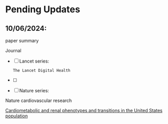 # Pending Updates


## 10/06/2024:




paper summary


Journal

- [ ] Lancet series:

      The Lancet Digital Health
      
- [ ] 
 
- [ ] Nature series:
      
Nature cardiovascular research
      
[Cardiometabolic and renal phenotypes and transitions in the United States population](https://www.nature.com/articles/s44161-023-00391-y)


